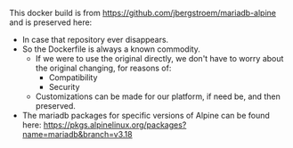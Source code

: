 This docker build is from https://github.com/jbergstroem/mariadb-alpine and is preserved here:
* In case that repository ever disappears. 
* So the Dockerfile is always a known commodity. 
  * If we were to use the original directly, we don't have to worry about the original changing, for reasons of:
    * Compatibility
    * Security
  * Customizations can be made for our platform, if need be, and then preserved.
* The mariadb packages for specific versions of Alpine can be found here: https://pkgs.alpinelinux.org/packages?name=mariadb&branch=v3.18
